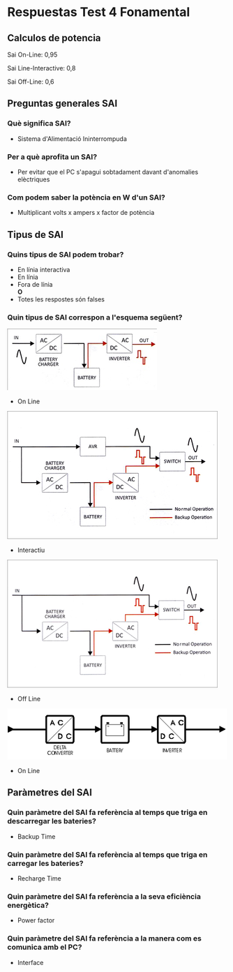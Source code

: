 # Respuestas Test 4 Fonamental

## Calculos de potencia

Sai On-Line: 0,95

Sai Line-Interactive: 0,8

Sai Off-Line: 0,6

## Preguntas generales SAI

### Què significa SAI?

- Sistema d'Alimentació Ininterrompuda

### Per a què aprofita un SAI?

- Per evitar que el PC s'apagui sobtadament davant d'anomalies elèctriques

### Com podem saber la potència en W d'un SAI?

- Multiplicant volts x ampers x factor de potència

## Tipus de SAI

### Quins tipus de SAI podem trobar?

- En línia interactiva
- En línia
- Fora de línia <br>
  **O**
- Totes les respostes són falses

### Quin tipus de SAI correspon a l'esquema següent?

![Esquema SAI](/images/esquema3.jpg)

- On Line

![Esquema SAI](/images/esquema2.jpg)

- Interactiu

![Esquema SAI](/images/esquema1.jpg)

- Off Line

![Esquema SAI](/images/esquema33.gif)

- On Line

## Paràmetres del SAI

### Quin paràmetre del SAI fa referència al temps que triga en descarregar les bateries?

- Backup Time

### Quin paràmetre del SAI fa referència al temps que triga en carregar les bateries?

- Recharge Time

### Quin paràmetre del SAI fa referència a la seva eficiència energètica?

- Power factor

### Quin paràmetre del SAI fa referència a la manera com es comunica amb el PC?

- Interface
